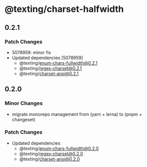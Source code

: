 # @texting/charset-halfwidth

## 0.2.1

### Patch Changes

- 5078959: minor fix
- Updated dependencies [5078959]
  - @texting/enum-chars-fullwidth@0.2.1
  - @texting/regex-charset@0.2.1
  - @texting/charset-ansi@0.2.1

## 0.2.0

### Minor Changes

- migrate monorepo management from (yarn + lerna) to (pnpm + changeset)

### Patch Changes

- Updated dependencies
  - @texting/enum-chars-fullwidth@0.2.0
  - @texting/regex-charset@0.2.0
  - @texting/charset-ansi@0.2.0
